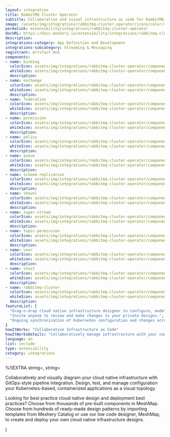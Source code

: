 ```yaml
---
layout: integration
title: RabbitMQ Cluster Operator
subtitle: Collaborative and visual infrastructure as code for RabbitMQ Cluster Operator
image: /assets/img/integrations/rabbitmq-cluster-operator/icons/color/rabbitmq-cluster-operator-color.svg
permalink: extensibility/integrations/rabbitmq-cluster-operator
docURL: https://docs.meshery.io/extensibility/integrations/rabbitmq-cluster-operator
description: 
integrations-category: App Definition and Development
integrations-subcategory: Streaming & Messaging
registrant: Artifact Hub
components: 
- name: binding
  colorIcon: assets/img/integrations/rabbitmq-cluster-operator/components/binding/icons/color/binding-color.svg
  whiteIcon: assets/img/integrations/rabbitmq-cluster-operator/components/binding/icons/white/binding-white.svg
  description: 
- name: exchange
  colorIcon: assets/img/integrations/rabbitmq-cluster-operator/components/exchange/icons/color/exchange-color.svg
  whiteIcon: assets/img/integrations/rabbitmq-cluster-operator/components/exchange/icons/white/exchange-white.svg
  description: 
- name: federation
  colorIcon: assets/img/integrations/rabbitmq-cluster-operator/components/federation/icons/color/federation-color.svg
  whiteIcon: assets/img/integrations/rabbitmq-cluster-operator/components/federation/icons/white/federation-white.svg
  description: 
- name: permission
  colorIcon: assets/img/integrations/rabbitmq-cluster-operator/components/permission/icons/color/permission-color.svg
  whiteIcon: assets/img/integrations/rabbitmq-cluster-operator/components/permission/icons/white/permission-white.svg
  description: 
- name: policy
  colorIcon: assets/img/integrations/rabbitmq-cluster-operator/components/policy/icons/color/policy-color.svg
  whiteIcon: assets/img/integrations/rabbitmq-cluster-operator/components/policy/icons/white/policy-white.svg
  description: 
- name: queue
  colorIcon: assets/img/integrations/rabbitmq-cluster-operator/components/queue/icons/color/queue-color.svg
  whiteIcon: assets/img/integrations/rabbitmq-cluster-operator/components/queue/icons/white/queue-white.svg
  description: 
- name: schema-replication
  colorIcon: assets/img/integrations/rabbitmq-cluster-operator/components/schema-replication/icons/color/schema-replication-color.svg
  whiteIcon: assets/img/integrations/rabbitmq-cluster-operator/components/schema-replication/icons/white/schema-replication-white.svg
  description: 
- name: shovel
  colorIcon: assets/img/integrations/rabbitmq-cluster-operator/components/shovel/icons/color/shovel-color.svg
  whiteIcon: assets/img/integrations/rabbitmq-cluster-operator/components/shovel/icons/white/shovel-white.svg
  description: 
- name: super-stream
  colorIcon: assets/img/integrations/rabbitmq-cluster-operator/components/super-stream/icons/color/super-stream-color.svg
  whiteIcon: assets/img/integrations/rabbitmq-cluster-operator/components/super-stream/icons/white/super-stream-white.svg
  description: 
- name: topic-permission
  colorIcon: assets/img/integrations/rabbitmq-cluster-operator/components/topic-permission/icons/color/topic-permission-color.svg
  whiteIcon: assets/img/integrations/rabbitmq-cluster-operator/components/topic-permission/icons/white/topic-permission-white.svg
  description: 
- name: user
  colorIcon: assets/img/integrations/rabbitmq-cluster-operator/components/user/icons/color/user-color.svg
  whiteIcon: assets/img/integrations/rabbitmq-cluster-operator/components/user/icons/white/user-white.svg
  description: 
- name: vhost
  colorIcon: assets/img/integrations/rabbitmq-cluster-operator/components/vhost/icons/color/vhost-color.svg
  whiteIcon: assets/img/integrations/rabbitmq-cluster-operator/components/vhost/icons/white/vhost-white.svg
  description: 
- name: rabbitmq-cluster
  colorIcon: assets/img/integrations/rabbitmq-cluster-operator/components/rabbitmq-cluster/icons/color/rabbitmq-cluster-color.svg
  whiteIcon: assets/img/integrations/rabbitmq-cluster-operator/components/rabbitmq-cluster/icons/white/rabbitmq-cluster-white.svg
  description: 
featureList: [
  "Drag-n-drop cloud native infrastructure designer to configure, model, and deploy your workloads.",
  "Invite anyone to review and make changes to your private designs.",
  "Ongoing synchronization of Kubernetes configuration and changes across any number of clusters."
]
howItWorks: "Collaborative Infrastructure as Code"
howItWorksDetails: "Collaboratively manage infrastructure with your coworkers synchronously sharing the same designs."
language: en
list: include
type: extensibility
category: integrations
---
```

%!(EXTRA string=, string=<p>
    Collaboratively and visually diagram your cloud native infrastructure with GitOps-style pipeline integration. Design, test, and manage configuration your Kubernetes-based, containerized applications as a visual topology.
</p>
<p>
    Looking for best practice cloud native design and deployment best practices? Choose from thousands of pre-built components in MeshMap. Choose from hundreds of ready-made design patterns by importing templates from Meshery Catalog or use our low code designer, MeshMap, to create and deploy your own cloud native infrastructure designs.
</p>)